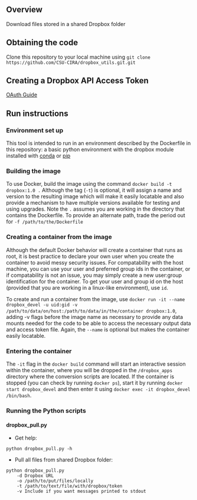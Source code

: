 ## Overview

Download files stored in a shared Dropbox folder

## Obtaining the code
Clone this repository to your local machine using `git clone https://github.com/CSU-CIRA/dropbox_utils.git.git`

## Creating a Dropbox API Access Token
[OAuth Guide](https://www.dropbox.com/lp/developers/reference/oauth-guide)

## Run instructions
### Environment set up
This tool is intended to run in an environment described by
the Dockerfile in this repository: a basic python environment
with the dropbox module installed with
[conda](https://anaconda.org/anaconda/dropbox) or [pip](https://www.dropbox.com/developers/documentation/python#install)

### Building the image
To use Docker, build the image using the command `docker build -t dropbox:1.0 .`
Although the tag (`-t`) is optional, it will assign a name and version to
the resulting image which will make it easily locatable and also provide
a mechanism to have multiple versions available for testing and using
upgrades. Note the `.` assumes you are working in the directory that
contains the Dockerfile. To provide an alternate path, trade the period
out for `-f /path/to/the/Dockerfile`

### Creating a container from the image
Although the default Docker behavior will create a container that runs
as root, it is best practice to declare your own user when you create
the container to avoid messy security issues. For compatability with
the host machine, you can use your user and preferred group ids in the
container, or if compatability is not an issue, you may simply create a new user:group identification for the container. To get your user and group id
on the host (provided that you are working in a linux-like environment), use
`id`.

To create and run a container from the image, use
`docker run -it --name dropbox_devel -u uid:gid -v
/path/to/data/on/host:/path/to/data/in/the/container dropbox:1.0`,
adding -v flags before the image name as necessary to provide any data
mounts needed for the code to be able to access the necessary output
data and access token file. Again, the `--name` is optional but makes
the container easily locatable.

### Entering the container
The `-it` flag in the `docker build` command will start an interactive
session within the container, where you will be dropped in the
`/dropbox_apps` directory where the conversion scripts are located.
If the container is stopped (you can check by running `docker ps`),
start it by running `docker start dropbox_devel` and then enter it
using `docker exec -it dropbox_devel /bin/bash`.

### Running the Python scripts
#### dropbox_pull.py
- Get help: 
```
python dropbox_pull.py -h
```
- Pull all files from shared Dropbox folder:
```
python dropbox_pull.py 
    -d Dropbox URL 
    -o /path/to/put/files/locally
    -t /path/to/text/file/with/dropbox/token 
    -v Include if you want messages printed to stdout
```

